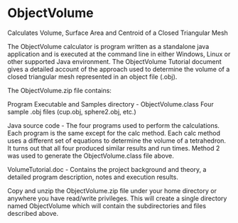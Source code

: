 # ObjectVolume
Calculates Volume, Surface Area and Centroid of a Closed Triangular Mesh

The ObjectVolume calculator is program written as a standalone java application and is executed at the command line in either Windows, Linux or other supported Java environment. The ObjectVolume Tutorial document gives a detailed account of the approach used to determine the volume of a closed triangular mesh represented in an object file (.obj).

The ObjectVolume.zip file contains: 

  Program Executable and Samples directory - 
    ObjectVolume.class Four sample .obj files (cup.obj, sphere2.obj, etc.)
  
  Java source code - 
      The four programs used to perform the calculations. Each program is the same except for the calc method. Each calc method uses a different set of equations to determine the volume of a tetrahedron. It turns out that all four produced similar results and run times. Method 2 was used to generate the ObjectVolume.class file above.
  
  VolumeTutorial.doc - 
    Contains the project background and theory, a detailed program description, notes and execution results.
  
Copy and unzip the ObjectVolume.zip file under your home directory or anywhere you have read/write privileges. This will create a single directory named ObjectVolume which will contain the subdirectories and files described above.
